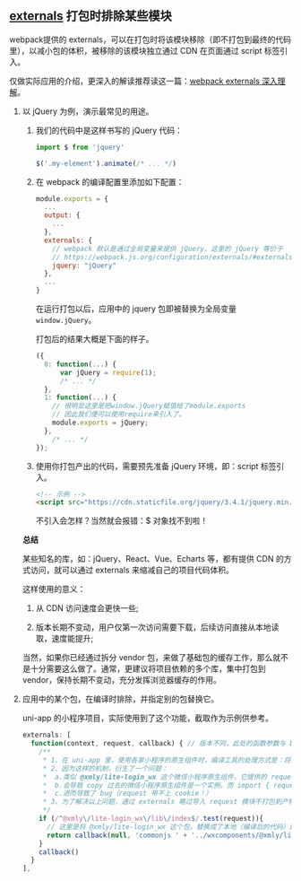 ## [externals](https://webpack.js.org/configuration/externals/#externals) 打包时排除某些模块

webpack提供的 externals，可以在打包时将该模块移除（即不打包到最终的代码里），以减小包的体积，被移除的该模块独立通过 CDN 在页面通过 script 标签引入。

仅做实际应用的介绍，更深入的解读推荐读这一篇：[webpack externals 深入理解](https://segmentfault.com/a/1190000012113011)。

1. 以 jQuery 为例，演示最常见的用途。

    1. 我们的代码中是这样书写的 jQuery 代码：

        ```js
        import $ from 'jquery'

        $('.my-element').animate(/* ... */)
        ```

    2. 在 webpack 的编译配置里添加如下配置：

        ```js
        module.exports = {
          ...
          output: {
            ...
          },
          externals: {
            // webpack 默认是通过全局变量来提供 jQuery，这里的 jQuery 等价于  root jQuery
            // https://webpack.js.org/configuration/externals/#externals
            jquery: "jQuery"
          },
          ...
        }
        ```

        在运行打包以后，应用中的 jquery 包即被替换为全局变量 `window.jQuery`。

        打包后的结果大概是下面的样子。

        ```js
        ({
          0: function(...) {
              var jQuery = require(1);
              /* ... */
          },
          1: function(...) {
            // 很明显这里是把window.jQuery赋值给了module.exports
            // 因此我们便可以使用require来引入了。
            module.exports = jQuery;
          },
            /* ... */
        });
        ```

    3. 使用你打包产出的代码，需要预先准备 jQuery 环境，即：script 标签引入。

        ```html
        <!-- 示例 -->
        <script src="https://cdn.staticfile.org/jquery/3.4.1/jquery.min.js"></script>
        ```

        不引入会怎样？当然就会报错：$ 对象找不到啦！

    **总结**
    
    某些知名的库，如：jQuery、React、Vue、Echarts 等，都有提供 CDN 的方式访问，就可以通过 externals 来缩减自己的项目代码体积。
    
    这样使用的意义：
    
      1. 从 CDN 访问速度会更快一些;
      
      2. 版本长期不变动，用户仅第一次访问需要下载，后续访问直接从本地读取，速度能提升;

    当然，如果你已经通过拆分 vendor 包，来做了基础包的缓存工作，那么就不是十分需要这么做了。通常，更建议将项目依赖的多个库，集中打包到 vendor，保持长期不变动，充分发挥浏览器缓存的作用。

2. 应用中的某个包，在编译时排除，并指定别的包替换它。

    uni-app 的小程序项目，实际使用到了这个功能，截取作为示例供参考。

    ```js
    externals: [
      function(context, request, callback) { // 版本不同，此处的函数参数与 babel 官网上的参数形式有区别
        /**
         * 1、在 uni-app 里，使用各家小程序的原生组件时，编译工具的处理方式是：将对应目录下的原生组件直接 copy 过去；
         * 2、因为这样的机制，衍生了一个问题：
         *  a.类似 @xmly/lite-login_wx 这个微信小程序原生组件，它提供的 request 等模块，本身是期望开发者发送请求时使用，解决携带喜马拉雅登录 cookie 的问题，但 uni-app 的编译机制，
         *  b.会导致 copy 过去的微信小程序原生组件是一个实例，而 import { request } from '@xmly/lite-login_wx/lib/index' 导入的模块，在 uni-app 编译时，被再次编译，在构建产物里是另一个实例，
         *  c.进而导致了 bug（request 带不上 cookie！）
         * 3、为了解决以上问题，通过 externals 略过导入 request 模块不打包到产物里，并修改引用路径，问题得到解决！
         */
        if (/^@xmly\/lite-login_wx\/lib\/index$/.test(request)){
          // 这里是将 @xmly/lite-login_wx 这个包，替换成了本地（编译后的代码）的另一个路径下的包
          return callback(null, 'commonjs ' + '../wxcomponents/@xmly/lite-login_wx/lib/index')
        }
        callback()
      }
    ],
    ```